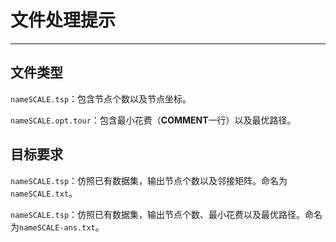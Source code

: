 # 文件处理提示

---

## 文件类型
`nameSCALE.tsp`：包含节点个数以及节点坐标。

`nameSCALE.opt.tour`：包含最小花费（**COMMENT**一行）以及最优路径。

## 目标要求
`nameSCALE.tsp`：仿照已有数据集，输出节点个数以及邻接矩阵。命名为`nameSCALE.txt`。

`nameSCALE.tsp`：仿照已有数据集，输出节点个数、最小花费以及最优路径。命名为`nameSCALE-ans.txt`。
